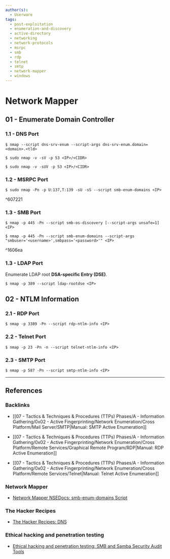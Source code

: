 ```yaml
---
author(s):
  - Userware
tags:
  - post-exploitation
  - enumeration-and-discovery
  - active-directory
  - networking
  - network-protocols
  - msrpc
  - smb
  - rdp
  - telnet
  - smtp
  - network-mapper
  - windows
---
```

# Network Mapper

## 01 - Enumerate Domain Controller

### 1.1 - DNS Port

```
$ nmap --script dns-srv-enum --script-args dns-srv-enum.domain=<domain>.<tld>
```

```
$ sudo nmap -v -sV -p 53 <IP>/<CIDR>

$ sudo nmap -v -sUV -p 53 <IP>/<CIDR>
```

### 1.2 - MSRPC Port

```
$ sudo nmap -Pn -p U:137,T:139 -sU -sS --script smb-enum-domains <IP>
```

^607221

### 1.3 - SMB Port

```
$ nmap -p 445 -Pn --script smb-os-discovery [--script-args unsafe=1] <IP>

$ nmap -p 445 -Pn --script smb-enum-domains --script-args "smbuser='<username>',smbpass='<password>'" <IP>
```

^1606ea

### 1.3 - LDAP Port

Enumerate LDAP root **DSA-specific Entry (DSE)**.

```
$ nmap -p 389 --script ldap-rootdse <IP>
```

## 02 - NTLM Information

### 2.1 - RDP Port

```
$ nmap -p 3389 -Pn --script rdp-ntlm-info <IP>
```

### 2.2 - Telnet Port

```
$ nmap -p 23 -Pn -n --script telnet-ntlm-info <IP>
```

### 2.3 - SMTP Port

```
$ nmap -p 587 -Pn --script smtp-ntlm-info <IP>
```

---
## References

### Backlinks

- [[07 - Tactics & Techniques & Procedures (TTPs) Phases/A - Information Gathering/0x02 - Active Fingerprinting/Network Enumeration/Cross Platform/Mail Server/SMTP|Manual: SMTP Active Enumeration]]

- [[07 - Tactics & Techniques & Procedures (TTPs) Phases/A - Information Gathering/0x02 - Active Fingerprinting/Network Enumeration/Cross Platform/Remote Services/Graphical Remote Program/RDP|Manual: RDP Active Enumeration]]

- [[07 - Tactics & Techniques & Procedures (TTPs) Phases/A - Information Gathering/0x02 - Active Fingerprinting/Network Enumeration/Cross Platform/Remote Services/Telnet|Manual: Telnet Active Enumeration]]

### Network Mapper

- [Network Mapper NSEDocs: smb-enum-domains Script](https://nmap.org/nsedoc/scripts/smb-enum-domains.html)

### The Hacker Recipes

- [The Hacker Recipes: DNS](https://www.thehacker.recipes/ad/recon/dns)

### Ethical hacking and penetration testing

- [Ethical hacking and penetration testing: SMB and Samba Security Audit Tools](https://miloserdov.org/?p=4066)
